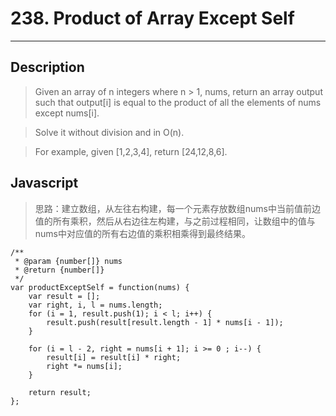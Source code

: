 # 238. Product of Array Except Self

---

## Description

> Given an array of n integers where n > 1, nums, return an array output such that output[i] is equal to the product of all the elements of nums except nums[i].

> Solve it without division and in O(n).

> For example, given [1,2,3,4], return [24,12,8,6].

## Javascript

> 思路：建立数组，从左往右构建，每一个元素存放数组nums中当前值前边值的所有乘积，然后从右边往左构建，与之前过程相同，让数组中的值与nums中对应值的所有右边值的乘积相乘得到最终结果。

```
/**
 * @param {number[]} nums
 * @return {number[]}
 */
var productExceptSelf = function(nums) {
    var result = [];
    var right, i, l = nums.length;
    for (i = 1, result.push(1); i < l; i++) {
        result.push(result[result.length - 1] * nums[i - 1]);
    }

    for (i = l - 2, right = nums[i + 1]; i >= 0 ; i--) {
        result[i] = result[i] * right;
        right *= nums[i];
    }

    return result;
};
```
